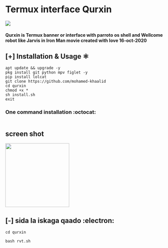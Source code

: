 # Termux interface Qurxin 

<img src="/f.jpg" >

#### Qurxin is Termux banner or interface with parroto os shell and Wellcome robot like Jarvis in Iron Man movie created with love 16-oct-2020

## [+] Installation & Usage :atom_symbol:
```
apt update && upgrade -y 
pkg install git python mpv figlet -y
pip install lolcat
git clone https://github.com/mohamed-khaalid
cd qurxin
chmod +x *
sh install.sh
exit
```
### One command installation :octocat:
```apt update && topgrade -y && apt install git -y && pkg install mpv figlet python && pip install lolcat && git clone https://github.com/khaalid252/qurxin && cd qurxin && chmod +x * && ./install.sh
```
## screen shot

<img width="200px" src="/s.jpg" >

## [-] sida la iskaga qaado :electron:
```
cd qurxin

bash rvt.sh
```




